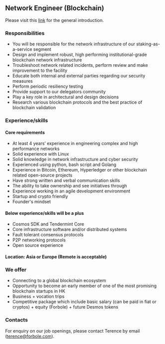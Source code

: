 ## Network Engineer (Blockchain)

Please visit this [link](../master/README.md) for the general introduction.

### Responsibilities

- You will be responsible for the network infrastructure of our staking-as-a-service segment
- Design and implement robust, high performing institutional-grade blockchain network infrastructure
- Troubleshoot network related incidents, perform review and make improvement to the facility
- Educate both internal and external parties regarding our security measures
- Perform periodic resiliency testing
- Provide support to our delegators community
- Play a key role in architectural and design decisions
- Research various blockchain protocols and the best practice of blockchain validation

### Experience/skills

#### Core requirements

- At least 4 years’ experience in engineering complex and high performance networks
- Solid experience with Linux
- Solid knowledge in network infrastructure and cyber security
- Experienced using python, bash script and Golang
- Experience in Bitcoin, Ethereum, Hyperledger or other blockchain related open-source projects
- Have strong written and verbal communication skills
- The ability to take ownership and see initiatives through
- Experience working in an agile development environment
- Startup and crypto friendly
- Founder's mindset

#### Below experience/skills will be a plus

- Cosmos SDK and Tendermint Core
- Core infrastructure software and/or distributed systems
- Fault tolerant consensus protocols
- P2P networking protocols
- Open source experience

#### Location: Asia or Europe (Remote is acceptable)

### We offer

- Connecting to a global blockchain ecosystem
- Opportunity to become an early member of one of the most promising blockchain startups in HK
- Business + vocation trips
- Competitive package which include basic salary (can be paid in fiat or cryptos) + equity (Forbole) + future Desmos tokens

### Contacts
For enquiry on our job openings, please contact Terence by email (terence@forbole.com).
